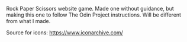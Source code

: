 Rock Paper Scissors website game. Made one without guidance, but making this one to follow The Odin Project instructions. Will be different from what I made.

Source for icons: https://www.iconarchive.com/